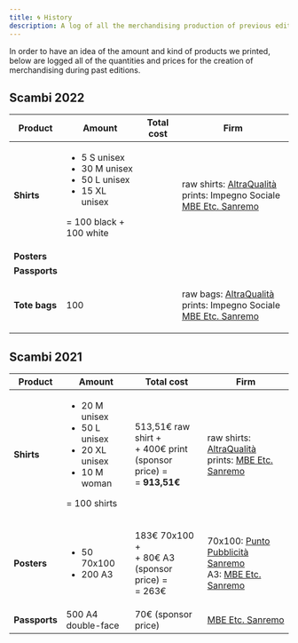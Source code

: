 ```yaml
---
title: 🌀 History
description: A log of all the merchandising production of previous editions
---
```

In order to have an idea of the amount and kind of products we printed, below are logged all of the quantities and prices for the creation of merchandising during past editions.

## Scambi 2022



| Product       | Amount                                                                                                                  | Total cost | Firm                                                                                                                                                                                   |
| ------------- | ----------------------------------------------------------------------------------------------------------------------- | ---------- | -------------------------------------------------------------------------------------------------------------------------------------------------------------------------------------- |
| **Shirts**    | <ul><li>5 S unisex</li><li>30 M unisex</li><li>50 L unisex</li><li>15 XL unisex</li></ul><p>= 100 black + 100 white</p> |            | <p>raw shirts: <a href="https://altraq.it">AltraQualità</a><br>prints: Impegno Sociale <a href="https://www.mbe.it/it/spedizioni-stampa/imperia/sanremo/0205">MBE Etc. Sanremo</a></p> |
| **Posters**   |                                                                                                                         |            |                                                                                                                                                                                        |
| **Passports** |                                                                                                                         |            |                                                                                                                                                                                        |
| **Tote bags** | 100                                                                                                                     |            | <p>raw bags: <a href="https://altraq.it">AltraQualità</a><br>prints: Impegno Sociale <a href="https://www.mbe.it/it/spedizioni-stampa/imperia/sanremo/0205">MBE Etc. Sanremo</a></p>   |

## Scambi 2021



| Product       | Amount                                                                                                       | Total cost                                                                                 | Firm                                                                                                                                                                                           |
| ------------- | ------------------------------------------------------------------------------------------------------------ | ------------------------------------------------------------------------------------------ | ---------------------------------------------------------------------------------------------------------------------------------------------------------------------------------------------- |
| **Shirts**    | <ul><li>20 M unisex</li><li>50 L unisex</li><li>20 XL unisex</li><li>10 M woman</li></ul><p>= 100 shirts</p> | <p>513,51€ raw shirt +<br>+ 400€ print (sponsor price) =<br>= <strong>913,51€</strong></p> | <p>raw shirts: <a href="https://altraq.it">AltraQualità</a><br>prints: <a href="https://www.mbe.it/it/spedizioni-stampa/imperia/sanremo/0205">MBE Etc. Sanremo</a></p>                         |
| **Posters**   | <ul><li>50 70x100</li><li>200 A3</li></ul>                                                                   | <p>183€ 70x100 +<br>+ 80€ A3 (sponsor price) =<br>= 263€</p>                               | <p>70x100: <a href="http://www.puntopubblicitasanremo.it/">Punto Pubblicità Sanremo</a><br>A3: <a href="https://www.mbe.it/it/spedizioni-stampa/imperia/sanremo/0205">MBE Etc. Sanremo</a></p> |
| **Passports** | 500 A4 double-face                                                                                           | 70€ (sponsor price)                                                                        | [MBE Etc. Sanremo](https://www.mbe.it/it/spedizioni-stampa/imperia/sanremo/0205)                                                                                                               |

